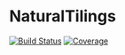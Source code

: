 # NaturalTilings

[![Build Status](https://github.com/Liozou/NaturalTilings.jl/actions/workflows/CI.yml/badge.svg?branch=main)](https://github.com/Liozou/NaturalTilings.jl/actions/workflows/CI.yml?query=branch%3Amain)
[![Coverage](https://codecov.io/gh/Liozou/NaturalTilings.jl/branch/main/graph/badge.svg)](https://codecov.io/gh/Liozou/NaturalTilings.jl)
